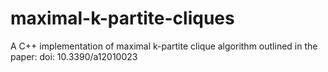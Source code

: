 # maximal-k-partite-cliques
A C++ implementation of maximal k-partite clique algorithm outlined in the paper:  doi: 10.3390/a12010023
